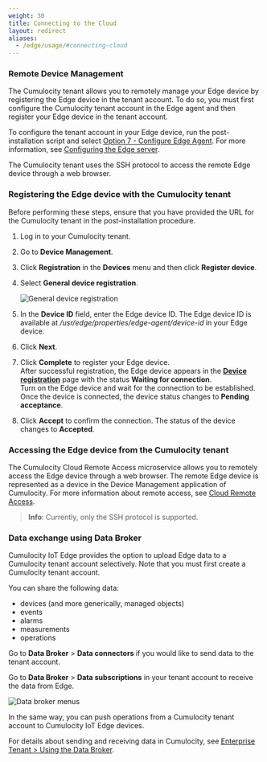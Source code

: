 ```yaml
---
weight: 30
title: Connecting to the Cloud
layout: redirect
aliases:
  - /edge/usage/#connecting-cloud
---
```


### Remote Device Management

The Cumulocity tenant allows you to remotely manage your Edge device by registering the Edge device in the tenant account. To do so, you must first configure the Cumulocity tenant account in the Edge agent and then register your Edge device in the tenant account.

To configure the tenant account in your Edge device, run the post-installation script and select [Option 7 - Configure Edge Agent](/edge/installation/#option-7-configure-edge-agent). For more information, see [Configuring the Edge server](/edge/installation/#configuring-the-edge-server).

The Cumulocity tenant uses the SSH protocol to access the remote Edge device through a web browser.

### Registering the Edge device with the Cumulocity tenant

Before performing these steps, ensure that you have provided the URL for the Cumulocity tenant in the post-installation procedure.   

1. Log in to your Cumulocity tenant. 
2. Go to **Device Management**.
3. Click **Registration** in the **Devices** menu and then click **Register device**.
4. Select **General device registration**.

	<img src="/images/users-guide/DeviceManagement/devmgmt-registration-general.png" alt="General device registration" style="max-width: 100%">

5. In the **Device ID** field, enter the Edge device ID. The Edge device ID is available at */usr/edge/properties/edge-agent/device-id* in your Edge device.
6. Click **Next**.
7. Click **Complete** to register your Edge device.<br>
After successful registration, the Edge device appears in the [**Device registration**](/users-guide/device-management/#dev-registration) page with the status **Waiting for connection**.<br>
Turn on the Edge device and wait for the connection to be established.
Once the device is connected, the device status changes to **Pending acceptance**.
8. Click **Accept** to confirm the connection. The status of the device changes to **Accepted**.

### Accessing the Edge device from the Cumulocity tenant

The Cumulocity Cloud Remote Access microservice allows you to remotely access the Edge device through a web browser. The remote Edge device is represented as a device in the Device Management application of Cumulocity. For more information about remote access, see [Cloud Remote Access](/users-guide/optional-services/#cloud-remote-access).

>**Info**: Currently, only the SSH protocol is supported.

### Data exchange using Data Broker

Cumulocity IoT Edge provides the option to upload Edge data to a Cumulocity tenant account selectively. Note that you must first create a Cumulocity tenant account.

You can share the following data:

* devices (and more generically, managed objects)
* events
* alarms
* measurements
* operations

Go to **Data Broker** > **Data connectors** if you would like to send data to the tenant account. 

Go to **Data Broker** > **Data subscriptions** in your tenant account to receive the data from Edge.

<img src="/images/users-guide/data-broker-navigator.png" alt="Data broker menus">

In the same way, you can push operations from a Cumulocity tenant account to Cumulocity IoT Edge devices.
 
For details about sending and receiving data in Cumulocity, see [Enterprise Tenant > Using the Data Broker](/users-guide/enterprise-edition#data-broker).

   